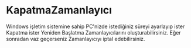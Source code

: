 # KapatmaZamanlayıcı

Windows işletim sistemine sahip PC'nizde istediğiniz süreyi ayarlayıp ister Kapatma ister Yeniden Başlatma Zamanlayıcılarını oluşturabilirsiniz.
Eğer sonradan vaz geçerseniz Zamanlayıcıyı iptal edebilirsiniz.
